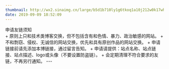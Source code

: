 ```yaml
---
thumbnail: http://wx2.sinaimg.cn/large/b5d1b710ly1g6tkoq1a10j212w0k17wh.jpg
date: 2019-09-09 18:52:09
---
```

<div class="friend-title-item">申请友链须知</div>
+ 原则上只和技术类博客交换，但不包括含有和色情、暴力、政治敏感的网站。
+ 不和剽窃、侵权、无诚信的网站交换，优先和具有原创作品的网站交换。
+ 申请链接前请先添加本博链接，通过留言告知。
+ 申请请提供：站点名称、站点链接、站点描述、logo或头像（不要设置防盗链）。
+ 会定期清理不符合要求的友链，不再另行通知。
---

<script src="https://cdn.jsdelivr.net/npm/jquery@3.3.1/dist/jquery.min.js"></script>
<script type="text/javascript" defer src="/js/friend.js"></script>
<div class="links-content"/>
